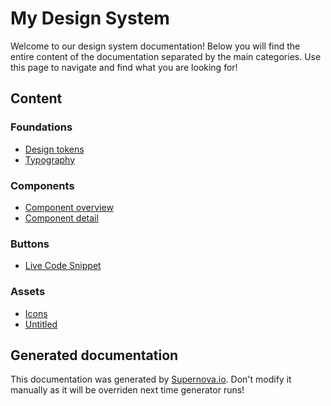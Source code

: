 # My Design System

Welcome to our design system documentation! Below you will find the entire content of the documentation separated by the main categories. Use this page to navigate and find what you are looking for!

## Content
 
### Foundations
- [Design tokens](./foundations/design-tokens.md)
- [Typography](./foundations/typography.md)
 
### Components
- [Component overview](./components/component-overview.md)
- [Component detail](./components/component-detail.md)
 
### Buttons
- [Live Code Snippet ](./buttons/live-code-snippet.md)
 
### Assets
- [Icons](./assets/icons.md)
- [Untitled](./assets/untitled.md)

## Generated documentation

This documentation was generated by [Supernova.io](https://supernova.io). Don't modify it manually as it will be overriden next time generator runs!